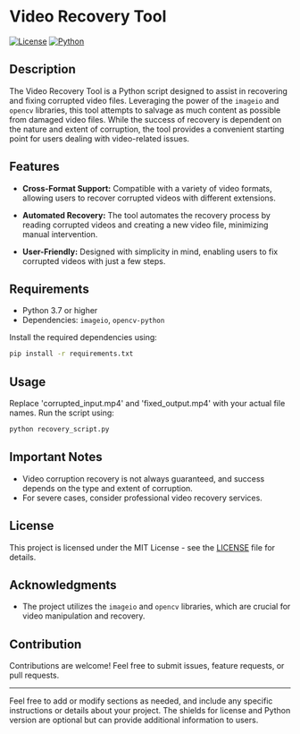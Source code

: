 
# Video Recovery Tool

[![License](https://img.shields.io/badge/License-MIT-blue.svg)](https://opensource.org/licenses/MIT)
[![Python](https://img.shields.io/badge/Python-3.7%2B-blue)](https://www.python.org/downloads/release)

## Description

The Video Recovery Tool is a Python script designed to assist in recovering and fixing corrupted video files. Leveraging the power of the `imageio` and `opencv` libraries, this tool attempts to salvage as much content as possible from damaged video files. While the success of recovery is dependent on the nature and extent of corruption, the tool provides a convenient starting point for users dealing with video-related issues.

## Features

- **Cross-Format Support:** Compatible with a variety of video formats, allowing users to recover corrupted videos with different extensions.

- **Automated Recovery:** The tool automates the recovery process by reading corrupted videos and creating a new video file, minimizing manual intervention.

- **User-Friendly:** Designed with simplicity in mind, enabling users to fix corrupted videos with just a few steps.

## Requirements

- Python 3.7 or higher
- Dependencies: `imageio`, `opencv-python`

Install the required dependencies using:

```bash
pip install -r requirements.txt
```

## Usage

Replace 'corrupted_input.mp4' and 'fixed_output.mp4' with your actual file names. Run the script using:

```bash
python recovery_script.py
```

## Important Notes

- Video corruption recovery is not always guaranteed, and success depends on the type and extent of corruption.
- For severe cases, consider professional video recovery services.

## License

This project is licensed under the MIT License - see the [LICENSE](LICENSE) file for details.

## Acknowledgments

- The project utilizes the `imageio` and `opencv` libraries, which are crucial for video manipulation and recovery.

## Contribution

Contributions are welcome! Feel free to submit issues, feature requests, or pull requests.

---

Feel free to add or modify sections as needed, and include any specific instructions or details about your project. The shields for license and Python version are optional but can provide additional information to users.
